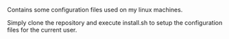 Contains some configuration files used on my linux machines.

Simply clone the repository and execute install.sh to setup
the configuration files for the current user.

